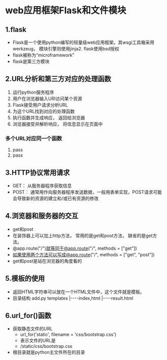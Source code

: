 # web应用框架Flask和文件模块

## 1.flask

- Flask是一个使用python编写的轻量级web应用框架。其wsgi工具箱采用werkzeug， 模块引擎则使用jinja2. flask使用bsd授权
- flask被称为“microframework”
- flask是第三方模块

## 2.URL分析和第三方对应的处理函数

1. 运行python服务程序
2. 用户在浏览器输入URl访问某个资源
3. Flask接受用户请求分析URL
4. 为这个URL找到对应的处理函数
5. 执行函数并生成响应， 返回给浏览器
6. 浏览器接受并解析响应， 将信息显示在页面中

### 多个URL对应同一个函数

1. pass
2. pass

## 3.HTTP协议常用请求

- GET： 从服务器程序获取信息
- POST： 通常用作向服务器程序发送数据，一般用表单实现，POST请求可能会导致新的资源的建立和/或已有资源的修改

## 4.浏览器和服务器的交互

- get和post
- 在装饰器上可以加上http方法， 常用的是get和post方法， 缺省的是get方法。
- @app.route("/")就等同于@app.route("/", methods = ["get"])
- 如果使用两个方法可以写成@app.route("/", methods = ["get", "post"])
- get和post是站在浏览器的角度看的

## 5.模板的使用

- 返回HTML字符串可以放在一个HTML文件中，这个文件就是模板。
- 目录结构
add.py
templates
    |----index,html
    |----result.html

## 6.url_for()函数

- 获取静态文件的URL
  - url_for('static', filename = 'css/bootstrap.css')
  - 表示文件的URL是
  - /static/css/bootstrap.css
- 根目录就是python主文件所在的目录
